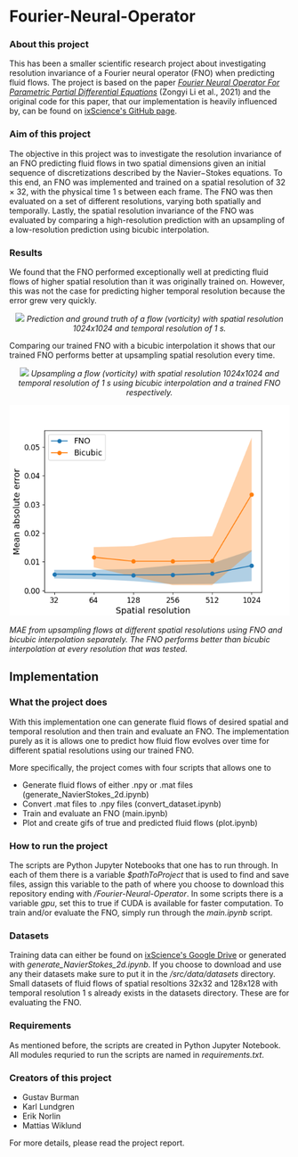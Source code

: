 # Fourier-Neural-Operator

### About this project ###
This has been a smaller scientific research project about investigating resolution invariance of a Fourier neural operator (FNO) when predicting fluid flows. The project is based on the paper [*Fourier Neural Operator For Parametric Partial Differential Equations*](https://arxiv.org/pdf/2010.08895.pdf) (Zongyi Li et al., 2021) and the original code for this paper, that our implementation is heavily influenced by, can be found on [ixScience's GitHub page](https://github.com/ixScience/fourier_neural_operator/tree/master).

### Aim of this project ### 
The objective in this project was to investigate the resolution invariance of an FNO predicting fluid flows in two spatial dimensions given an initial sequence of discretizations described by the Navier−Stokes equations. To this end, an FNO was implemented and trained on a spatial resolution of 32 × 32, with the physical time 1 s between each frame. The FNO was then evaluated on a set of different resolutions, varying both spatially and temporally. Lastly, the spatial resolution invariance of the FNO was evaluated by comparing a high-resolution prediction with an upsampling of a low-resolution prediction using bicubic interpolation.

### Results ###
We found that the FNO performed exceptionally well at predicting fluid flows of higher spatial resolution than it was originally trained on. However, this was not the case for predicting higher temporal resolution because the error grew very quickly. 

<p align="center">
  <img src="https://github.com/erik-norlin/Fourier-Neural-Operator/blob/main/src/fno/output-flows/1024x1024/1024x1024_pred_true.gif">
  <i> Prediction and ground truth of a flow (vorticity) with spatial resolution 1024x1024 and temporal resolution of 1 s.</i>
</p>

Comparing our trained FNO with a bicubic interpolation it shows that our trained FNO performs better at upsampling spatial resolution every time.

<p align="center">
  <img src="https://github.com/erik-norlin/Fourier-Neural-Operator/blob/main/src/fno/output-flows/1024x1024/1024x1024_bicubic_fno_comp.gif">
  <i> Upsampling a flow (vorticity) with spatial resolution 1024x1024 and temporal resolution of 1 s using bicubic interpolation and a trained FNO respectively.</i>
</p>

<p align="center">
  <img src="https://github.com/erik-norlin/Fourier-Neural-Operator/blob/main/report/report_images/fno_bicube_comp_confint.png">
  <p><i> MAE from upsampling flows at different spatial resolutions using FNO and bicubic interpolation separately. The FNO performs better than bicubic interpolation at every resolution that was tested.</i></p>
</p>

## Implementation ##

### What the project does ###
With this implementation one can generate fluid flows of desired spatial and temporal resolution and then train and evaluate an FNO. The implementation purely as it is allows one to predict how fluid flow evolves over time for different spatial resolutions using our trained FNO.

More specifically, the project comes with four scripts that allows one to
* Generate fluid flows of either .npy or .mat files (generate_NavierStokes_2d.ipynb)
* Convert .mat files to .npy files (convert_dataset.ipynb)
* Train and evaluate an FNO (main.ipynb)
* Plot and create gifs of true and predicted fluid flows (plot.ipynb)
  
### How to run the project ### 

The scripts are Python Jupyter Notebooks that one has to run through. In each of them there is a variable *$pathToProject* that is used to find and save files, assign this variable to the path of where you choose to download this repository ending with */Fourier-Neural-Operator*. In some scripts there is a variable *gpu*, set this to true if CUDA is available for faster computation. To train and/or evaluate the FNO, simply run through the *main.ipynb* script.

### Datasets ###
Training data can either be found on [ixScience's Google Drive](https://drive.google.com/drive/folders/1UnbQh2WWc6knEHbLn-ZaXrKUZhp7pjt-) or generated with *generate_NavierStokes_2d.ipynb*. If you choose to download and use any their datasets make sure to put it in the */src/data/datasets* directory. Small datasets of fluid flows of spatial resoltions 32x32 and 128x128 with temporal resolution 1 s already exists in the datasets directory. These are for evaluating the FNO.

### Requirements ###
As mentioned before, the scripts are created in Python Jupyter Notebook. All modules requried to run the scripts are named in *requirements.txt*.

### Creators of this project ### 
* Gustav Burman
* Karl Lundgren
* Erik Norlin
* Mattias Wiklund

For more details, please read the project report.
